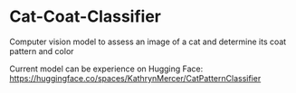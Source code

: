 # Cat-Coat-Classifier
Computer vision model to assess an image of a cat and determine its coat pattern and color

Current model can be experience on Hugging Face: https://huggingface.co/spaces/KathrynMercer/CatPatternClassifier
